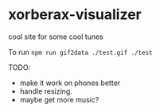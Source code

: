 # xorberax-visualizer
cool site for some cool tunes


To run
`npm run gif2data ./test.gif ./test`



TODO:
- make it work on phones better
- handle resizing.
- maybe get more music?